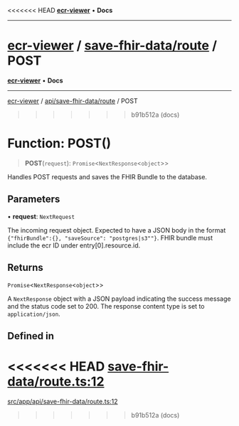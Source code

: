 <<<<<<< HEAD
[**ecr-viewer**](../../../README.md) • **Docs**

***

[ecr-viewer](../../../README.md) / [save-fhir-data/route](../README.md) / POST
=======
[**ecr-viewer**](../../../../README.md) • **Docs**

***

[ecr-viewer](../../../../README.md) / [api/save-fhir-data/route](../README.md) / POST
>>>>>>> b91b512a (docs)

# Function: POST()

> **POST**(`request`): `Promise`\<`NextResponse`\<`object`\>\>

Handles POST requests and saves the FHIR Bundle to the database.

## Parameters

• **request**: `NextRequest`

The incoming request object. Expected to have a JSON body in the format `{"fhirBundle":{}, "saveSource": "postgres|s3""}`. FHIR bundle must include the ecr ID under entry[0].resource.id.

## Returns

`Promise`\<`NextResponse`\<`object`\>\>

A `NextResponse` object with a JSON payload indicating the success message and the status code set to 200. The response content type is set to `application/json`.

## Defined in

<<<<<<< HEAD
[save-fhir-data/route.ts:12](https://github.com/CDCgov/phdi/blob/dbe13517da6c10296fb0f8b7c72a5ebb1d47f2c7/containers/ecr-viewer/src/app/api/save-fhir-data/route.ts#L12)
=======
[src/app/api/save-fhir-data/route.ts:12](https://github.com/CDCgov/phdi/blob/55d1a87d29da9da2522ba2a73bc122cba666b133/containers/ecr-viewer/src/app/api/save-fhir-data/route.ts#L12)
>>>>>>> b91b512a (docs)
